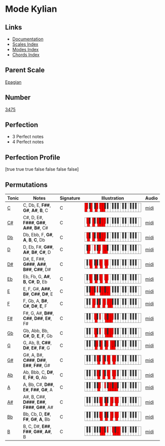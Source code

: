 # Mode Kylian

## Links

- [Documentation](index.md)
- [Scales Index](Scales.md)
- [Modes Index](Modes.md)
- [Chords Index](Chords.md)

## Parent Scale

[Epagian](ScaleEpagian.md)

## Number

[3475](https://ianring.com/musictheory/scales/3475)

## Perfection

- 3 Perfect notes
- 4 Perfect notes

## Perfection Profile

[true true true false false false false]

## Permutations

| Tonic | Notes | Signature | Illustration | Audio |
|-------|-------|-----------|--------------|-------|
| [C](ModeCNaturalKylian.md) | C, Db, E, **F##**, **G#**, **A#**, **B**, C | C | ![CNaturalKylian](ModeCNaturalKylian.png) | [midi](https://github.com/edipermadi/music/blob/main/docs/ModeCNaturalKylian.mid?raw=true) |
| [C#](ModeCSharpKylian.md) | C#, D, E#, **F###**, **G##**, **A##**, **B#**, C# | C | ![CSharpKylian](ModeCSharpKylian.png) | [midi](https://github.com/edipermadi/music/blob/main/docs/ModeCSharpKylian.mid?raw=true) |
| [Db](ModeDFlatKylian.md) | Db, Ebb, F, **G#**, **A**, **B**, **C**, Db | C | ![DFlatKylian](ModeDFlatKylian.png) | [midi](https://github.com/edipermadi/music/blob/main/docs/ModeDFlatKylian.mid?raw=true) |
| [D](ModeDNaturalKylian.md) | D, Eb, F#, **G##**, **A#**, **B#**, **C#**, D | C | ![DNaturalKylian](ModeDNaturalKylian.png) | [midi](https://github.com/edipermadi/music/blob/main/docs/ModeDNaturalKylian.mid?raw=true) |
| [D#](ModeDSharpKylian.md) | D#, E, F##, **G###**, **A##**, **B##**, **C##**, D# | C | ![DSharpKylian](ModeDSharpKylian.png) | [midi](https://github.com/edipermadi/music/blob/main/docs/ModeDSharpKylian.mid?raw=true) |
| [Eb](ModeEFlatKylian.md) | Eb, Fb, G, **A#**, **B**, **C#**, **D**, Eb | C | ![EFlatKylian](ModeEFlatKylian.png) | [midi](https://github.com/edipermadi/music/blob/main/docs/ModeEFlatKylian.mid?raw=true) |
| [E](ModeENaturalKylian.md) | E, F, G#, **A##**, **B#**, **C##**, **D#**, E | C | ![ENaturalKylian](ModeENaturalKylian.png) | [midi](https://github.com/edipermadi/music/blob/main/docs/ModeENaturalKylian.mid?raw=true) |
| [F](ModeFNaturalKylian.md) | F, Gb, A, **B#**, **C#**, **D#**, **E**, F | C | ![FNaturalKylian](ModeFNaturalKylian.png) | [midi](https://github.com/edipermadi/music/blob/main/docs/ModeFNaturalKylian.mid?raw=true) |
| [F#](ModeFSharpKylian.md) | F#, G, A#, **B##**, **C##**, **D##**, **E#**, F# | C | ![FSharpKylian](ModeFSharpKylian.png) | [midi](https://github.com/edipermadi/music/blob/main/docs/ModeFSharpKylian.mid?raw=true) |
| [Gb](ModeGFlatKylian.md) | Gb, Abb, Bb, **C#**, **D**, **E**, **F**, Gb | C | ![GFlatKylian](ModeGFlatKylian.png) | [midi](https://github.com/edipermadi/music/blob/main/docs/ModeGFlatKylian.mid?raw=true) |
| [G](ModeGNaturalKylian.md) | G, Ab, B, **C##**, **D#**, **E#**, **F#**, G | C | ![GNaturalKylian](ModeGNaturalKylian.png) | [midi](https://github.com/edipermadi/music/blob/main/docs/ModeGNaturalKylian.mid?raw=true) |
| [G#](ModeGSharpKylian.md) | G#, A, B#, **C###**, **D##**, **E##**, **F##**, G# | C | ![GSharpKylian](ModeGSharpKylian.png) | [midi](https://github.com/edipermadi/music/blob/main/docs/ModeGSharpKylian.mid?raw=true) |
| [Ab](ModeAFlatKylian.md) | Ab, Bbb, C, **D#**, **E**, **F#**, **G**, Ab | C | ![AFlatKylian](ModeAFlatKylian.png) | [midi](https://github.com/edipermadi/music/blob/main/docs/ModeAFlatKylian.mid?raw=true) |
| [A](ModeANaturalKylian.md) | A, Bb, C#, **D##**, **E#**, **F##**, **G#**, A | C | ![ANaturalKylian](ModeANaturalKylian.png) | [midi](https://github.com/edipermadi/music/blob/main/docs/ModeANaturalKylian.mid?raw=true) |
| [A#](ModeASharpKylian.md) | A#, B, C##, **D###**, **E##**, **F###**, **G##**, A# | C | ![ASharpKylian](ModeASharpKylian.png) | [midi](https://github.com/edipermadi/music/blob/main/docs/ModeASharpKylian.mid?raw=true) |
| [Bb](ModeBFlatKylian.md) | Bb, Cb, D, **E#**, **F#**, **G#**, **A**, Bb | C | ![BFlatKylian](ModeBFlatKylian.png) | [midi](https://github.com/edipermadi/music/blob/main/docs/ModeBFlatKylian.mid?raw=true) |
| [B](ModeBNaturalKylian.md) | B, C, D#, **E##**, **F##**, **G##**, **A#**, B | C | ![BNaturalKylian](ModeBNaturalKylian.png) | [midi](https://github.com/edipermadi/music/blob/main/docs/ModeBNaturalKylian.mid?raw=true) |
